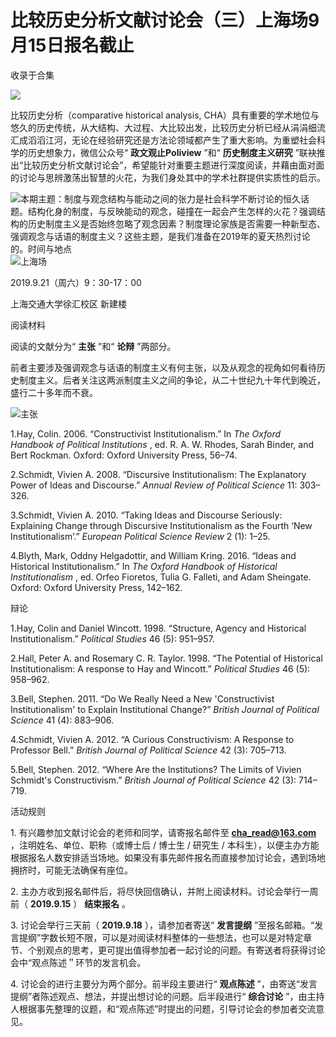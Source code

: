 # 比较历史分析文献讨论会（三）上海场9月15日报名截止


收录于合集

  

![](/images/391/2.png)

比较历史分析（comparative historical analysis,
CHA）具有重要的学术地位与悠久的历史传统，从大结构、大过程、大比较出发，比较历史分析已经从涓涓细流汇成滔滔江河，无论在经验研究还是方法论领域都产生了重大影响。为重塑社会科学的历史想象力，微信公众号“
**政文观止Poliview** ”和“ **历史制度主义研究**
”联袂推出“比较历史分析文献讨论会”，希望能针对重要主题进行深度阅读，并藉由面对面的讨论与思辨激荡出智慧的火花，为我们身处其中的学术社群提供实质性的启示。

![](/images/391/3.png)本期主题：制度与观念结构与能动之间的张力是社会科学不断讨论的恒久话题。结构化身的制度，与反映能动的观念，碰撞在一起会产生怎样的火花？强调结构的历史制度主义是否始终忽略了观念因素？制度理论家族是否需要一种新型态、强调观念与话语的制度主义？这些主题，是我们准备在2019年的夏天热烈讨论的。时间与地点  
![](/images/391/4.png)上海场

2019.9.21（周六）9：30-17：00

上海交通大学徐汇校区 新建楼

  

阅读材料

  

阅读的文献分为“ **主张** ”和“ **论辩** ”两部分。

前者主要涉及强调观念与话语的制度主义有何主张，以及从观念的视角如何看待历史制度主义。后者关注这两派制度主义之间的争论，从二十世纪九十年代到晚近，盛行二十多年而不衰。

![](/images/391/5.gif)主张  

1.Hay, Colin. 2006. “Constructivist Institutionalism.” In _The Oxford Handbook
of Political Institutions_ , ed. R. A. W. Rhodes, Sarah Binder, and Bert
Rockman. Oxford: Oxford University Press, 56–74.

2.Schmidt, Vivien A. 2008. “Discursive Institutionalism: The Explanatory Power
of Ideas and Discourse.” _Annual Review of Political Science_ 11: 303–326.

3.Schmidt, Vivien A. 2010. “Taking Ideas and Discourse Seriously: Explaining
Change through Discursive Institutionalism as the Fourth ‘New
Institutionalism’.” _European Political Science Review_ 2 (1): 1–25.

4.Blyth, Mark, Oddny Helgadottir, and William Kring. 2016. “Ideas and
Historical Institutionalism.” In _The Oxford Handbook of Historical
Institutionalism_ , ed. Orfeo Fioretos, Tulia G. Falleti, and Adam Sheingate.
Oxford: Oxford University Press, 142–162.

辩论

1.Hay, Colin and Daniel Wincott. 1998. “Structure, Agency and Historical
Institutionalism.” _Political Studies_ 46 (5): 951–957.

2.Hall, Peter A. and Rosemary C. R. Taylor. 1998. “The Potential of Historical
Institutionalism: A response to Hay and Wincott.” _Political Studies_ 46 (5):
958–962.

3.Bell, Stephen. 2011. “Do We Really Need a New 'Constructivist
Institutionalism' to Explain Institutional Change?” _British Journal of
Political Science_ 41 (4): 883–906.

4.Schmidt, Vivien A. 2012. “A Curious Constructivism: A Response to Professor
Bell.” _British Journal of Political Science_ 42 (3): 705–713.

5.Bell, Stephen. 2012. “Where Are the Institutions? The Limits of Vivien
Schmidt's Constructivism.” _British Journal of Political Science_ 42 (3):
714–719.

活动规则  

  

1\. 有兴趣参加文献讨论会的老师和同学，请寄报名邮件至 **cha_read@163.com** ，注明姓名、单位、职称（或博士后 / 博士生 / 研究生
/ 本科生），以便主办方能根据报名人数安排适当场地。如果没有事先邮件报名而直接参加讨论会，遇到场地拥挤时，可能无法确保有座位。

2\. 主办方收到报名邮件后，将尽快回信确认，并附上阅读材料。讨论会举行一周前（ **2019.9.15** ） **结束报名** 。

3\. 讨论会举行三天前（ **2019.9.18** ），请参加者寄送“ **发言提纲**
”至报名邮箱。“发言提纲”字数长短不限，可以是对阅读材料整体的一些想法，也可以是对特定章节、个别观点的思考，更可提出值得参加者一起讨论的问题。有寄送者将获得讨论会中“观点陈述＂环节的发言机会。

4\. 讨论会的进行主要分为两个部分。前半段主要进行“ **观点陈述** ”，由寄送“发言提纲”者陈述观点、想法，并提出想讨论的问题。后半段进行“
**综合讨论** ”，由主持人根据事先整理的议题，和“观点陈述”时提出的问题，引导讨论会的参加者交流意见。

